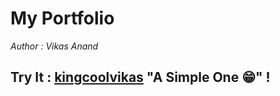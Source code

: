 # My Portfolio
_Author : Vikas Anand_

## Try It : [kingcoolvikas](https://kingcoolvikas.github.io) "A Simple One 😁" !


